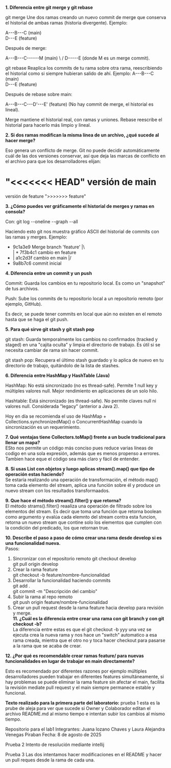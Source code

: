 **1. Diferencia entre git merge y git rebase**

git merge
Une dos ramas creando un nuevo commit de merge que conserva el historial de ambas ramas (historia divergente).
Ejemplo:

A---B---C (main)
     \
      D---E (feature)


Después de merge:

A---B---C------M (main)
     \       /
      D-----E
(donde M es un merge commit).

git rebase
Reaplica los commits de tu rama sobre otra rama, reescribiendo el historial como si siempre hubieran salido de ahí.
Ejemplo:
A---B---C (main)
     \
      D---E (feature)


Después de rebase sobre main:

A---B---C---D'---E' (feature)
(No hay commit de merge, el historial es lineal).

Merge mantiene el historial real, con ramas y uniones.
Rebase reescribe el historial para hacerlo más limpio y lineal.

**2. Si dos ramas modifican la misma línea de un archivo, ¿qué sucede al hacer merge?**

Eso genera un conflicto de merge.
Git no puede decidir automáticamente cuál de las dos versiones conservar, así que deja las marcas de conflicto en el archivo para que los desarrolladores elijan:

"<<<<<<< HEAD"
versión de main
=======
versión de feature
">>>>>>> feature"

**3. ¿Cómo puedes ver gráficamente el historial de merges y ramas en consola?**

Con:
git log --oneline --graph --all

Haciendo esto git nos muestra gráfico ASCII del historial de commits con las ramas y merges.
Ejemplo:

*   9c1a3e9 Merge branch 'feature'
|\  
| * 7f3b4c1 cambio en feature
* | a1c2d3f cambio en main
|/
* 9a8b7c6 commit inicial

**4. Diferencia entre un commit y un push**

Commit: Guarda los cambios en tu repositorio local. Es como un "snapshot" de tus archivos.

Push: Sube los commits de tu repositorio local a un repositorio remoto (por ejemplo, GitHub).

Es decir, se puede tener commits en local que aún no existen en el remoto hasta que se haga el git push.

**5. Para qué sirve git stash y git stash pop**

git stash: Guarda temporalmente los cambios no confirmados (tracked y staged) en una "cajita oculta" y limpia el directorio de trabajo. Es útil si se necesita cambiar de rama sin hacer commit.

git stash pop: Recupera el último stash guardado y lo aplica de nuevo en tu directorio de trabajo, quitándolo de la lista de stashes.

**6. Diferencia entre HashMap y HashTable (Java)**

HashMap:
No está sincronizado (no es thread-safe).
Permite 1 null key y múltiples valores null.
Mejor rendimiento en aplicaciones de un solo hilo.

Hashtable:
Está sincronizado (es thread-safe).
No permite claves null ni valores null.
Considerada "legacy" (anterior a Java 2).

Hoy en día se recomienda el uso de HashMap + Collections.synchronizedMap() o ConcurrentHashMap cuando la sincronización es un requerimiento.

**7.	Qué ventajas tiene Collectors.toMap() frente a un bucle tradicional para llenar un mapa?**  
ESto nos permite un código más conciso pues reduce varias líneas de codigo en una sola expresión, además que es menos propenso a errores.  
Tambien hace eque el código sea más claro y fácil de entender.

**8.	Si usas List con objetos y luego aplicas stream().map() que tipo de operación estas haciendo?**  
Se estaría realizando una operación de transformación, el método map() toma cada elemento del stream, aplica una función sobre él y produce un nuevo stream con los resultados transformaados.  

**9.	Que hace el método stream().filter() y que retorna?**    
El método strams().filter() reaaliza una operación de filtrado sobre los elementos del stream.
Es decir que toma una función que retorna boolean como argumento y evalúa cada elemnto del stream contra esta funcion, retorna un nuevo stream que contine solo los elementos que cumplen con la condición del predicado, los que retornan true.

**10.	 Describe el paso a paso de cómo crear una rama desde develop si es una funcionalidad nueva.**  
Pasos:  
1.	Sincronizar con el repositorio remoto
git checkout develop  
git pull origin develop  
2.	Crear la rama feature  
git checkout -b feature/nombre-funcionalidad  
3.	Desarrollar la funcionalidad haciendo commits   
git add .  
git commit -m "Descripción del cambio"  
4.	Subir la rama al repo remoto  
git push origin feature/nombre-funcionalidad  
5.	Crear un pull request desde la rama feature hacia develop para revisión y merge.  
**11.	¿Cuál es la diferencia entre crear una rama con git branch y con git checkout -b?**    
La diferencia entre estas es que el git checkout -b yyy una vez se ejecuta crea la nueva rama y nos hace un "switch" automatico a esa rama creada, mientra que el otro no y toca hacer checkout para pasarse a la rama que se acaba de crear.

**12.	¿Por qué es recomendable crear ramas feature/ para nuevas funcionalidades en lugar de trabajar en main directamente?**  

Esto es recomendado por diferentes razones por ejemplo múltiples desarrolladores pueden trabajar en diferentes features simultáneamente, si hay problemas se puede eliminar la rama feature sin afectar el main, facilita la revisión mediate pull request y el main siempre permanece estable y funcional.



**Texto realizado para la primera parte del laboratorio:**
prueba 1
esta es la prube de aleja para ver que sucede si  Owner y Colaborador editan el archivo README.md al mismo tiempo e intentan subir los cambios al mismo tiempo.

Repositorio para el lab1 
Integrantes: Juana lozano Chaves y Laura Alejandra Venegas Piraban
Fecha: 8 de agosto de 2025

Prueba 2 Intento de resolución mediante intellij

Prueba 3 
Las dos intentamos hacer modificaciones en el README y hacer un pull reques desde la rama de cada una. 